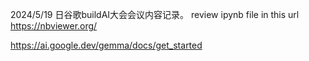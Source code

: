 2024/5/19 日谷歌buildAI大会会议内容记录。
review ipynb file in this url https://nbviewer.org/

https://ai.google.dev/gemma/docs/get_started
